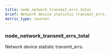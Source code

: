 ```yaml
---
title: node_network_transmit_errs_total
brief: Network device statistic transmit_errs.
metric_type: counter
---
```

### node_network_transmit_errs_total

Network device statistic transmit_errs.